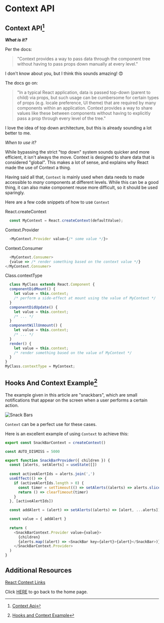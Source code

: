 # Context API

## Context API[^1]

_**What is it?**_

Per the docs:

> "Context provides a way to pass data through the component tree without having to pass props down manually at every level."

I don't know about you, but I think this sounds amazing! 😍

The docs go on: 

> "In a typical React application, data is passed top-down (parent to child) via props, but such usage can be cumbersome for certain types of props (e.g. locale preference, UI theme) that are required by many components within an application. Context provides a way to share values like these between components without having to explicitly pass a prop through every level of the tree."

I love the idea of top down architecture, but this is already sounding a lot better to me.  

_When to use it?_

While bypassing the strict "top down" system sounds quicker and more efficient, it isn't always the move.  Context is designed to share data that is considered "global".  This makes a lot of sense, and explains why React made the use of Context a thing.  

Having said all that, `Context` is mainly used when data needs to made accessible to _many_ components at different levels.  While this can be a good thing, it can also make component reuse more difficult, so it should be used sparingly.

Here are a few code snippets of how to use `Context`

React.createContext
```Javascript
  const MyContext = React.createContext(defaultValue);
```

Context.Provider
```Javascript
  <MyContext.Provider value={/* some value */}>
```

Context.Consumer
```Javascript
  <MyContext.Consumer>
  {value => /* render something based on the context value */}
</MyContext.Consumer>
```

Class.contextType
```Javascript
  class MyClass extends React.Component {
  componentDidMount() {
    let value = this.context;
    /* perform a side-effect at mount using the value of MyContext */
  }
  componentDidUpdate() {
    let value = this.context;
    /* ... */
  }
  componentWillUnmount() {
    let value = this.context;
    /* ... */
  }
  render() {
    let value = this.context;
    /* render something based on the value of MyContext */
  }
}
MyClass.contextType = MyContext;
```

## Hooks And Context Example[^2]

The example given in this article are "snackbars", which are small notifications that appear on the screen when a user performs a certain action.

![Snack Bars](https://encrypted-tbn0.gstatic.com/images?q=tbn:ANd9GcRnYU7DJmloLc-Ovlkkj_UrAH9-o0jy3SUnABOJczDBJkApZjiuJDdjx2KcOcYgW7PxmBY&usqp=CAU)

`Context` can be a perfect use for these cases. 

Here is an excellent example of using `Context` to achieve this:

```javascript
export const SnackBarContext = createContext()

const AUTO_DISMISS = 5000

export function SnackBarProvider({ children }) {
  const [alerts, setAlerts] = useState([])
  
  const activeAlertIds = alerts.join(',')
  useEffect(() => {
    if (activeAlertIds.length > 0) {
      const timer = setTimeout(() => setAlerts((alerts) => alerts.slice(0, alerts.length - 1)), AUTO_DISMISS)
      return () => clearTimeout(timer)
    }
  }, [activeAlertIds])

  const addAlert = (alert) => setAlerts((alerts) => [alert, ...alerts])

  const value = { addAlert }
    
  return (
    <SnackBarContext.Provider value={value}>
      {children}
      {alerts.map((alert) => <SnackBar key={alert}>{alert}</SnackBar>)}
    </SnackBarContext.Provider>
  )
}
```

## Additional Resources 

[React Context Links](https://github.com/diegohaz/awesome-react-context)

Click [HERE](README.md) to go back to the home page.

[^1]: [Context Api](https://reactjs.org/docs/context.html)

[^2]: [Hooks and Context Example](https://medium.com/swlh/snackbars-in-react-an-exercise-in-hooks-and-context-299b43fd2a2b)

